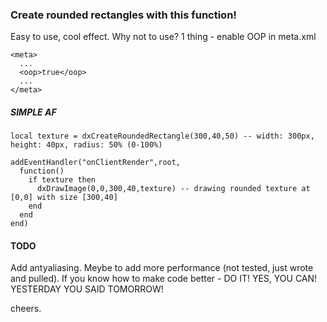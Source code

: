 ### Create rounded rectangles with this function!
Easy to use, cool effect. Why not to use?
1 thing - enable OOP in meta.xml

```
<meta>
  ...
  <oop>true</oop>
  ...
</meta>
```

##### SIMPLE AF
```
local texture = dxCreateRoundedRectangle(300,40,50) -- width: 300px, height: 40px, radius: 50% (0-100%)

addEventHandler("onClientRender",root,
  function()
    if texture then
      dxDrawImage(0,0,300,40,texture) -- drawing rounded texture at [0,0] with size [300,40]
    end
  end
end)
```

#### TODO
Add antyaliasing. Meybe to add more performance (not tested, just wrote and pulled). 
If you know how to make code better - DO IT! YES, YOU CAN! YESTERDAY YOU SAID TOMORROW!

cheers.
